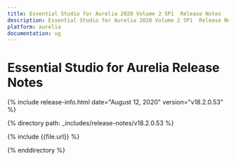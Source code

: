 ```yaml
---
title: Essential Studio for Aurelia 2020 Volume 2 SP1  Release Notes  
description: Essential Studio for Aurelia 2020 Volume 2 SP1  Release Notes  
platform: aurelia
documentation: ug
---
```


# Essential Studio for Aurelia  Release Notes  

{% include release-info.html date="August 12, 2020"  version="v18.2.0.53" %} 


{% directory path: _includes/release-notes/v18.2.0.53 %}

{% include {{file.url}} %}

{% enddirectory %}